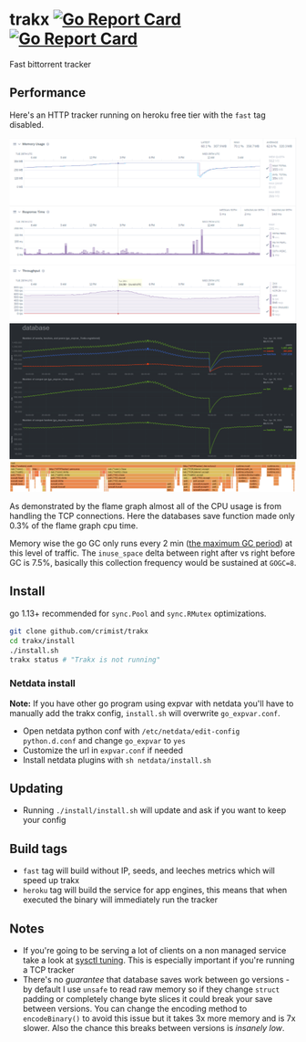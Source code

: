 # trakx [![Go Report Card](https://godoc.org/github.com/crimist/trakx?status.svg)](https://godoc.org/github.com/crimist/trakx) [![Go Report Card](https://goreportcard.com/badge/github.com/crimist/trakx)](https://goreportcard.com/report/github.com/crimist/trakx)

Fast bittorrent tracker

## Performance

Here's an HTTP tracker running on heroku free tier with the `fast` tag disabled.

![performance](img/performance.png)
![performance](img/stats.png)
![flame](img/flame.png)

As demonstrated by the flame graph almost all of the CPU usage is from handling the TCP connections. Here the databases save function made only 0.3% of the flame graph cpu time.

Memory wise the go GC only runs every 2 min ([the maximum GC period](https://github.com/golang/go/blob/895b7c85addfffe19b66d8ca71c31799d6e55990/src/runtime/proc.go#L4481-L4486)) at this level of traffic. The `inuse_space` delta between right after vs right before GC is 7.5%, basically this collection frequency would be sustained at `GOGC=8`.

## Install

go 1.13+ recommended for `sync.Pool` and `sync.RMutex` optimizations.

```sh
git clone github.com/crimist/trakx
cd trakx/install
./install.sh
trakx status # "Trakx is not running"
```

### Netdata install

**Note:** If you have other go program using expvar with netdata you'll have to manually add the trakx config, `install.sh` will overwrite `go_expvar.conf`.

* Open netdata python conf with `/etc/netdata/edit-config python.d.conf` and change `go_expvar` to `yes`
* Customize the url in `expvar.conf` if needed
* Install netdata plugins with `sh netdata/install.sh`

## Updating

* Running `./install/install.sh` will update and ask if you want to keep your config

## Build tags

* `fast` tag will build without IP, seeds, and leeches metrics which will speed up trakx
* `heroku` tag will build the service for app engines, this means that when executed the binary will immediately run the tracker

## Notes

* If you're going to be serving a lot of clients on a non managed service take a look at [sysctl tuning](https://wiki.mikejung.biz/Sysctl_tweaks). This is especially important if you're running a TCP tracker
* There's no *guarantee* that database saves work between go versions - by default I use `unsafe` to read raw memory so if they change `struct` padding or completely change byte slices it could break your save between versions. You can change the encoding method to `encodeBinary()` to avoid this issue but it takes 3x more memory and is 7x slower. Also the chance this breaks between versions is *insanely low*.
